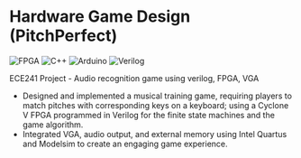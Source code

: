 # Hardware Game Design (PitchPerfect)

![FPGA](https://img.shields.io/badge/FPGA-purple?style=flat-square)
![C++](https://img.shields.io/badge/C++-blue?style=flat-square)
![Arduino](https://img.shields.io/badge/Arduino-red?style=flat-square)
![Verilog](https://img.shields.io/badge/Verilog-grey?style=flat-square)

ECE241 Project - Audio recognition game using verilog, FPGA, VGA


-	Designed and implemented a musical training game, requiring players to match pitches with corresponding keys on a keyboard; using a Cyclone V FPGA programmed in Verilog for the finite state machines and the game algorithm.
-	Integrated VGA, audio output, and external memory using Intel Quartus and Modelsim to create an engaging game experience.

